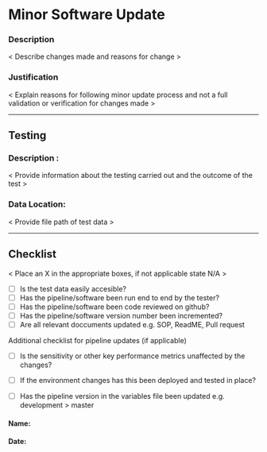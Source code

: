 # Minor Software Update 

### Description 

< Describe changes made and reasons for change > 


### Justification 

< Explain reasons for following minor update process and not a full validation or verification for changes made >
  

_________________________________________________________________________________________________________________________________________


## Testing

### Description :

< Provide information about the testing carried out and the outcome of the test >

### Data Location:

< Provide file path of test data >


___________________________________________________________________________________________________________________________________________
## Checklist
< Place an X in the appropriate boxes, if not applicable state N/A >

- [ ] Is the test data easily accesible?  
- [ ] Has the pipeline/software been run end to end by the tester?
- [ ] Has the pipeline/software been code reviewed on github?  
- [ ] Has the pipeline/software version number been incremented?
- [ ] Are all relevant doccuments updated e.g. SOP, ReadME, Pull request 

Additional checklist for pipeline updates (if applicable)
- [ ] Is the sensitivity or other key performance metrics unaffected by the changes? 
- [ ] If the environment changes has this been deployed and tested in place?
- [ ] Has the pipeline version in the variables file been updated e.g. development > master



#### Name:
#### Date:
